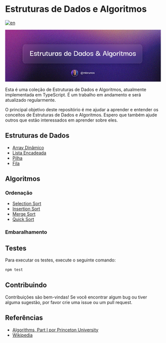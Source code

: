 # Estruturas de Dados e Algoritmos

[![en](https://img.shields.io/badge/lang-en-red.svg)](./README.md)

![Estruturas de Dados e Algoritmos](/assets/dsa_pt-br.jpg)

Esta é uma coleção de Estruturas de Dados e Algoritmos, atualmente implementada em TypeScript. É um trabalho em andamento e será atualizado regularmente.

O principal objetivo deste repositório é me ajudar a aprender e entender os conceitos de Estruturas de Dados e Algoritmos. Espero que também ajude outros que estão interessados em aprender sobre eles.

## Estruturas de Dados

- [Array Dinâmico](/src/data-structures/dynamic-array/README.pt-br.md)
- [Lista Encadeada](/src/data-structures/linked-list/README.pt-br.md)
- [Pilha](/src/data-structures/stack/README.pt-br.md)
- [Fila](/src/data-structures/queue/README.pt-br.md)

## Algoritmos

### Ordenação

- [Selection Sort](/src/algorithms/sorting/selection-sort/README.pt-br.md)
- [Insertion Sort](/src/algorithms/sorting/insertion-sort/README.pt-br.md)
- [Merge Sort](/src/algorithms/sorting/merge-sort/README.pt-br.md)
- [Quick Sort](/src/algorithms/sorting/quick-sort/README.pt-br.md)

### Embaralhamento

<!-- - [Embaralhamento Fisher-Yates](/src/algorithms/shuffling/fisher-yates-shuffle/README.pt-br.md) -->

## Testes

Para executar os testes, execute o seguinte comando:

```bash
npm test
```

## Contribuindo

Contribuições são bem-vindas! Se você encontrar algum bug ou tiver alguma sugestão, por favor crie uma issue ou um pull request.

## Referências

- [Algorithms, Part I por Princeton University](https://www.coursera.org/learn/algorithms-part1)
- [Wikipedia](<https://en.wikipedia.org/wiki/Queue_(abstract_data_type)>)

